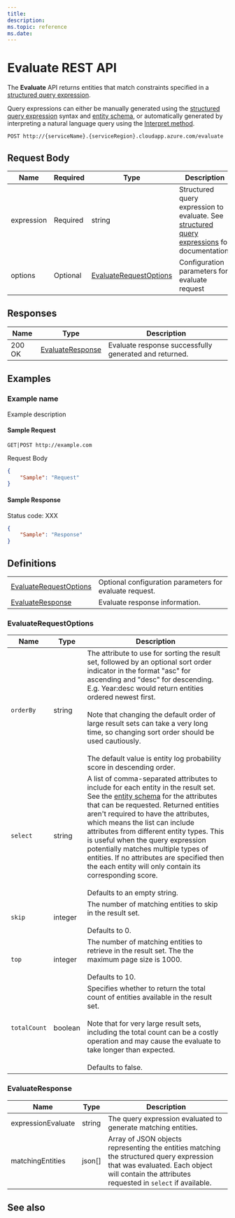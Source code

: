 ```yaml
---
title: 
description: 
ms.topic: reference
ms.date: 
---
```


# Evaluate REST API

The **Evaluate** API returns entities that match constraints specified in a [structured query expression](concepts-query-expressions.md).

Query expressions can either be manually generated using the [structured query expression](concepts-query-expressions.md) syntax and [entity schema](reference-entity-schema.md), or automatically generated by interpreting a natural language query using the [Interpret method](reference-get-interpret.md).

``` HTTP
POST http://{serviceName}.{serviceRegion}.cloudapp.azure.com/evaluate
```  

## Request Body

Name | Required | Type | Description
--- | --- | --- | ---
expression | Required | string | Structured query expression to evaluate. See [structured query expressions](concepts-query-expressions.md) for documentation.
options | Optional | [EvaluateRequestOptions](#evaluaterequestoptions) | Configuration parameters for evaluate request

## Responses

Name | Type | Description
--- | --- | ---
200 OK | [EvaluateResponse](#evaluateresponse) | Evaluate response successfully generated and returned.

## Examples

### Example name

Example description

#### Sample Request

``` HTTP
GET|POST http://example.com
```

Request Body

``` JSON
{
    "Sample": "Request"
}
```

#### Sample Response

Status code: XXX

``` JSON
{
    "Sample": "Response"
}
```

## Definitions

| | |
| --- | --- |
[EvaluateRequestOptions](#evaluaterequestoptions) | Optional configuration parameters for evaluate request.
[EvaluateResponse](#evaluateresponse) | Evaluate response information.

### EvaluateRequestOptions

Name | Type | Description
--- | --- | ---
`orderBy` | string | The attribute to use for sorting the result set, followed by an optional sort order indicator in the format "asc" for ascending and "desc" for descending. E.g. Year:desc would return entities ordered newest first. <br/><br/>Note that changing the default order of large result sets can take a very long time, so changing sort order should be used cautiously. <br/><br/>The default value is entity log probability score in descending order.
`select` | string | A list of comma-separated attributes to include for each entity in the result set. See the [entity schema](reference-entity-schema.md) for the attributes that can be requested. Returned entities aren't required to have the attributes, which means the list can include attributes from different entity types. This is useful when the query expression potentially matches multiple types of entities. If no attributes are specified then the each entity will only contain its corresponding score. <br/><br/>Defaults to an empty string.
`skip` | integer | The number of matching entities to skip in the result set. <br/><br/>Defaults to 0.
`top` | integer | The number of matching entities to retrieve in the result set. The the maximum page size is 1000. <br/><br/>Defaults to 10.
`totalCount` | boolean | Specifies whether to return the total count of entities available in the result set. <br/><br/>Note that for very large result sets, including the total count can be a costly operation and may cause the evaluate to take longer than expected. <br/><br/>Defaults to false.

### EvaluateResponse

Name | Type | Description
--- | --- | ---
expressionEvaluate | string | The query expression evaluated to generate matching entities.
matchingEntities | json[] | Array of JSON objects representing the entities matching the structured query expression that was evaluated. Each object will contain the attributes requested in `select` if available.

## See also

